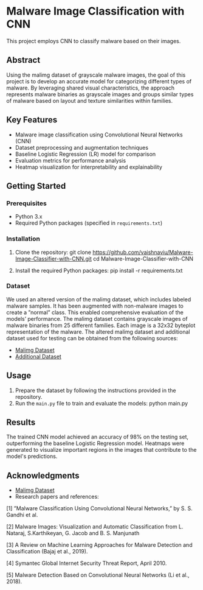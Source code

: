 # Malware Image Classification with CNN

This project employs CNN to classify malware based on their images.

## Abstract
Using the malimg dataset of grayscale malware images, the goal of this project is to develop an accurate model for categorizing different types of malware. By leveraging shared visual characteristics, the approach represents malware binaries as grayscale images and groups similar types of malware based on layout and texture similarities within families.

## Key Features
- Malware image classification using Convolutional Neural Networks (CNN)
- Dataset preprocessing and augmentation techniques
- Baseline Logistic Regression (LR) model for comparison
- Evaluation metrics for performance analysis
- Heatmap visualization for interpretability and explainability

## Getting Started
### Prerequisites
- Python 3.x
- Required Python packages (specified in `requirements.txt`)

### Installation
1. Clone the repository:
git clone https://github.com/vaishnaviu/Malware-Image-Classifier-with-CNN.git
cd Malware-Image-Classifier-with-CNN

2. Install the required Python packages:
pip install -r requirements.txt
 
### Dataset
We used an altered version of the malimg dataset, which includes labeled malware samples. It has been augmented with non-malware images to create a ”normal” class. This enabled comprehensive evaluation of the models’ performance. The malimg dataset contains grayscale images of malware binaries from 25 different families. Each image is a 32x32 byteplot representation of the malware.
The altered malimg dataset and additional dataset used for testing can be obtained from the following sources:
- [Malimg Dataset](https://www.kaggle.com/datasets/ikrambenabd/malimg-original)
- [Additional Dataset](https://www.kaggle.com/c/malware-classification/data?select=train.7z)

## Usage
1. Prepare the dataset by following the instructions provided in the repository.
2. Run the `main.py` file to train and evaluate the models:
   python main.py

## Results
The trained CNN model achieved an accuracy of 98% on the testing set, outperforming the baseline Logistic Regression model. Heatmaps were generated to visualize important regions in the images that contribute to the model's predictions.

## Acknowledgments
- [Malimg Dataset](https://www.kaggle.com/datasets/ikrambenabd/malimg-original)
- Research papers and references:

[1] ”Malware Classification Using Convolutional Neural Networks,” by S. S.
Gandhi et al.

[2] Malware Images: Visualization and Automatic Classification from L. Nataraj,
S.Karthikeyan, G. Jacob and B. S. Manjunath

[3] A Review on Machine Learning Approaches for Malware Detection and
Classification (Bajaj et al., 2019).

[4] Symantec Global Internet Security Threat Report, April 2010.

[5] Malware Detection Based on Convolutional Neural Networks (Li et al.,
2018).


